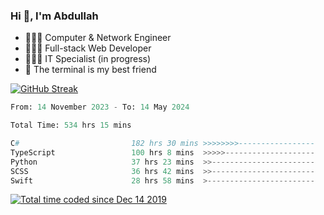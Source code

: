 <h3>Hi 👋, I'm Abdullah</h3>

- 👷🏼‍♂️ Computer & Network Engineer
- 👨🏻‍💻 Full-stack Web Developer
- 👨🏻‍💻 IT Specialist (in progress)
- 🖤 The terminal is my best friend

[![GitHub Streak](https://streak-stats.demolab.com?user=al3bad&theme=transparent&date_format=j%20M%5B%20Y%5D)](https://git.io/streak-stats)

<!--START_SECTION:waka-->

```python
From: 14 November 2023 - To: 14 May 2024

Total Time: 534 hrs 15 mins

C#                         182 hrs 30 mins >>>>>>>>-----------------   33.80 %
TypeScript                 100 hrs 8 mins  >>>>>--------------------   18.54 %
Python                     37 hrs 23 mins  >>-----------------------   06.92 %
SCSS                       36 hrs 42 mins  >>-----------------------   06.80 %
Swift                      28 hrs 58 mins  >------------------------   05.37 %
```

<!--END_SECTION:waka-->

<p>
  <a href="https://wakatime.com/@ce2a2aac-0d6b-4d65-b864-8a4bcaf12967"><img src="https://wakatime.com/badge/user/ce2a2aac-0d6b-4d65-b864-8a4bcaf12967.svg" alt="Total time coded since Dec 14 2019" /></a>
</p>

